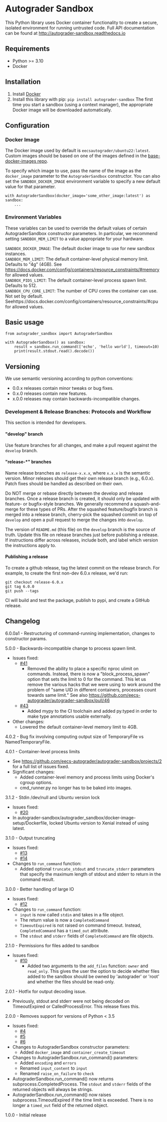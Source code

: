 # Autograder Sandbox

This Python library uses Docker container functionality to create a secure, isolated environment for running untrusted code.
Full API documentation can be found at http://autograder-sandbox.readthedocs.io

## Requirements
- Python >= 3.10
- Docker

## Installation
1. Install [Docker](https://docs.docker.com/engine/installation/)
1. Install this library with pip: `pip install autograder-sandbox`
The first time you start a sandbox (using a context manager), the appropriate Docker image will be downloaded automatically.

## Configuration
### Docker Image
The Docker image used by default is `eecsautograder/ubuntu22:latest`. Custom images should be based on one of the images defined in the [base-docker-images repo](https://github.com/eecs-autograder/base-docker-images).

To specify which image to use, pass the name of the image as the `docker_image` parameter to the `AutograderSandbox` constructor. You can also set the `SANDBOX_DOCKER_IMAGE` environment variable to specify a new default value for that parameter.

```
with AutograderSandbox(docker_image='some_other_image:latest') as sandbox:
    ...
```

### Environment Variables
These variables can be used to override the default values of certain AutograderSandbox constructor parameters. In particular, we recommend setting `SANDBOX_MEM_LIMIT` to a value appropriate for your hardware.

`SANDBOX_DOCKER_IMAGE`: The default docker image to use for new sandbox instances.\
`SANDBOX_MEM_LIMIT`: The default container-level physical memory limit. Defaults to "4g" (4GB). See https://docs.docker.com/config/containers/resource_constraints/#memory for allowed values.\
`SANDBOX_PIDS_LIMIT`: The default container-level process spawn limit. Defaults to 512.\
`SANDBOX_CPU_CORE_LIMIT`: The number of CPU cores the container can use. Not set by default. Seehttps://docs.docker.com/config/containers/resource_constraints/#cpu for allowed values.

## Basic usage
```
from autograder_sandbox import AutograderSandbox

with AutograderSandbox() as sandbox:
    result = sandbox.run_command(['echo', 'hello world'], timeout=10)
    print(result.stdout.read().decode())
```

## Versioning
We use semantic versioning according to python conventions:
- 0.0.x releases contain minor tweaks or bug fixes.
- 0.x.0 releases contain new features.
- x.0.0 releases may contain backwards-incompatible changes.

### Development & Release Branches: Protocols and Workflow
This section is intended for developers.

#### "develop" branch
Use feature branches for all changes, and make a pull request against the `develop` branch.

#### "release-*" branches
Name release branches as `release-x.x.x`, where `x.x.x` is the semantic version.
Minor releases should get their own release branch (e.g., 6.0.x).
Patch fixes should be handled as described on their own.

Do NOT merge or rebase directly between the develop and release branches.
Once a release branch is created, it should only be updated with feature- or bugfix-style branches.
We generally recommend a squash-and-merge for these types of PRs.
After the squashed feature/bugfix branch is merged into a release branch, cherry-pick the squashed commit on top of `develop` and open a pull request to merge the changes into `develop`.

The version of `README.md` (this file) on the `develop` branch is the source of truth.
Update this file on release branches just before publishing a release.
If instructions differ across releases, include both, and label which version the instructions apply to.

#### Publishing a release
To create a github release, tag the latest commit on the release branch.
For example, to create the first non-dev 6.0.x release, we'd run:
```
git checkout release-6.0.x
git tag 6.0.0
git push --tags
```
CI will build and test the package, publish to pypi, and create a GitHub release.

## Changelog
6.0.0a1 - Restructuring of command-running implementation, changes to constructor params.

5.0.0 - Backwards-incompatible change to process spawn limit.
- Issues fixed:
    - [#41](https://github.com/eecs-autograder/autograder-sandbox/issues/41)
        - Removed the ability to place a specific nproc ulimit on commands.
          Instead, there is now a "block_process_spawn" option that sets the limit to 0 for the command. This let us remove the various hacks that we were using to work around the problem of "same UID in different containers, processes count towards same limit."
          See also https://github.com/eecs-autograder/autograder-sandbox/pull/46
    - [#43](https://github.com/eecs-autograder/autograder-sandbox/issues/43)
        - Added mypy to the CI toolchain and added py.typed in order to make type annotations usable externally.
- Other changes:
    - Lowered the default container-level memory limit to 4GB.

4.0.2 - Bug fix involving computing output size of TemporaryFile vs NamedTemporaryFile.

4.0.1 - Container-level process limits
- See https://github.com/eecs-autograder/autograder-sandbox/projects/2 for a full list of issues fixed.
- Significant changes:
    - Added container-level memory and process limits using Docker's cgroup options.
    - cmd_runner.py no longer has to be baked into images.

3.1.2 - Stdin /dev/null and Ubuntu version lock
- Issues fixed:
    - [#20](https://github.com/eecs-autograder/autograder-sandbox/issues/20)
- In autograder-sandbox/autograder_sandbox/docker-image-setup/Dockerfile, locked Ubuntu version to Xenial instead of using latest.

3.1.0 - Output truncating
- Issues fixed:
    - [#13](https://github.com/eecs280staff/autograder-sandbox/issues/13)
    - [#14](https://github.com/eecs280staff/autograder-sandbox/issues/14)
- Changes to `run_command` function:
    - Added optional `truncate_stdout` and `truncate_stderr` parameters that specify the maximum length of stdout and stderr to return in the command result.

3.0.0 - Better handling of large IO
- Issues fixed:
    - [#12](https://github.com/eecs280staff/autograder-sandbox/issues/12)
- Changes to `run_command` function:
    - `input` is now called `stdin` and takes in a file object.
    - The return value is now a `CompletedCommand`
    - `TimeoutExpired` is not raised on command timeout. Instead, `CompletedCommand` has a `timed_out` attribute.
    - The `stdout` and `stderr` fields of `CompletedCommand` are file objects.

2.1.0 - Permissions for files added to sandbox
- Issues fixed:
    - [#10](https://github.com/eecs280staff/autograder-sandbox/issues/10)
        - Added two arguments to the `add_files` function: `owner` and `read_only`.
          This gives the user the option to decide whether files added to the sandbox should be owned by
          'autograder' or 'root' and whether the files should be read-only.

2.0.1 - Hotfix for output decoding issue.
- Previously, stdout and stderr were not being decoded on TimeoutExpired or CalledProcessError. This release fixes this.

2.0.0 - Removes support for versions of Python < 3.5
- Issues fixed:
    - [#4](/james-perretta/autograder-sandbox/issues/4)
    - [#5](/james-perretta/autograder-sandbox/issues/5)
    - [#6](/james-perretta/autograder-sandbox/issues/6)
- Changes to AutograderSandbox constructor parameters:
    - Added `docker_image` and `container_create_timeout`
- Changes to AutograderSandbox.run_command() parameters:
    - Added `encoding` and `errors`
    - Renamed `input_content` to `input`
    - Renamed `raise_on_failure` to `check`
- AutograderSandbox.run_command() now returns subprocess.CompletedProcess. The `stdout` and `stderr` fields of the returned objects will always be strings.
- AutograderSandbox.run_command() now raises subprocess.TimeoutExpired if the time limit is exceeded. There is no longer a `timed_out` field of the returned object.

1.0.0 - Initial release

